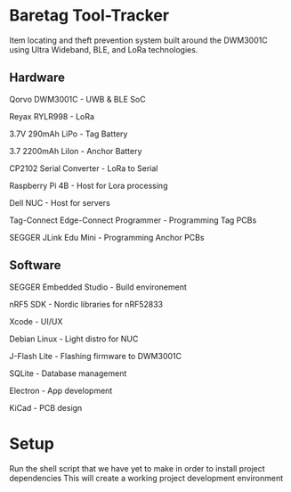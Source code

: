 
# Baretag Tool-Tracker

Item locating and theft prevention system built around the DWM3001C using Ultra Wideband, BLE, and LoRa technologies.

## Hardware

Qorvo DWM3001C - UWB & BLE SoC  

Reyax RYLR998 - LoRa  

3.7V 290mAh LiPo - Tag Battery  

3.7 2200mAh LiIon - Anchor Battery  

CP2102 Serial Converter - LoRa to Serial  

Raspberry Pi 4B - Host for Lora processing  

Dell NUC - Host for servers  

Tag-Connect Edge-Connect Programmer - Programming Tag PCBs  

SEGGER JLink Edu Mini - Programming Anchor PCBs  

## Software

SEGGER Embedded Studio - Build environement  

nRF5 SDK - Nordic libraries for nRF52833  

Xcode - UI/UX  

Debian Linux - Light distro for NUC  

J-Flash Lite - Flashing firmware to DWM3001C  

SQLite - Database management  

Electron - App development  

KiCad - PCB design   
 
# Setup

Run the shell script that we have yet to make in order to install project dependencies
This will create a working project development environment


